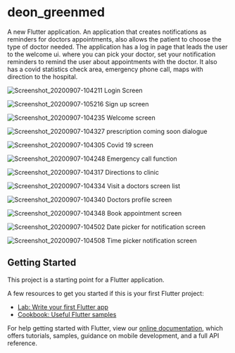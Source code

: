 # deon_greenmed

A new Flutter application.
An application that creates notifications as reminders for doctors appointments, also allows the patient to choose the type of doctor needed. 
The application has a log in page that leads the user to the welcome ui. where you can pick your doctor, set your notification reminders to remind the user about 
appointments with the doctor. 
It also has a covid statistics check area, emergency phone call, maps with direction to the hospital.

![Screenshot_20200907-104211](https://user-images.githubusercontent.com/54560535/92400139-5034ac00-f123-11ea-85a4-e33c4462d11c.png)
Login Screen

![Screenshot_20200907-105216](https://user-images.githubusercontent.com/54560535/92400147-54f96000-f123-11ea-8b3c-c31af56b2a2a.png)
Sign up screen

![Screenshot_20200907-104235](https://user-images.githubusercontent.com/54560535/92400162-5c206e00-f123-11ea-96d2-30fcac0b18ae.png)
Welcome screen

![Screenshot_20200907-104327](https://user-images.githubusercontent.com/54560535/92400258-90942a00-f123-11ea-94ac-c240ffd99f73.png)
prescription coming soon dialogue

![Screenshot_20200907-104305](https://user-images.githubusercontent.com/54560535/92400305-a73a8100-f123-11ea-8e82-8de8a3b555e7.png)
Covid 19 screen

![Screenshot_20200907-104248](https://user-images.githubusercontent.com/54560535/92400362-b8838d80-f123-11ea-8158-99fbfdda4d73.png)
Emergency call function

![Screenshot_20200907-104317](https://user-images.githubusercontent.com/54560535/92400397-c76a4000-f123-11ea-9995-28255b2006e3.png)
Directions to clinic

![Screenshot_20200907-104334](https://user-images.githubusercontent.com/54560535/92400429-d650f280-f123-11ea-8e7c-93a456260e7b.png)
Visit a doctors screen list

![Screenshot_20200907-104340](https://user-images.githubusercontent.com/54560535/92400498-ef59a380-f123-11ea-8ada-3c795eceb3ee.png)
Doctors profile screen

![Screenshot_20200907-104348](https://user-images.githubusercontent.com/54560535/92400560-05676400-f124-11ea-8cb2-ea4ba5f199c5.png)
Book appointment screen

![Screenshot_20200907-104502](https://user-images.githubusercontent.com/54560535/92400617-16b07080-f124-11ea-8fbe-54a4ef5255df.png)
Date picker for notification screen

![Screenshot_20200907-104508](https://user-images.githubusercontent.com/54560535/92400653-2760e680-f124-11ea-96f7-f780605be633.png)
Time picker notification screen
## Getting Started

This project is a starting point for a Flutter application.

A few resources to get you started if this is your first Flutter project:

- [Lab: Write your first Flutter app](https://flutter.dev/docs/get-started/codelab)
- [Cookbook: Useful Flutter samples](https://flutter.dev/docs/cookbook)

For help getting started with Flutter, view our
[online documentation](https://flutter.dev/docs), which offers tutorials,
samples, guidance on mobile development, and a full API reference.
